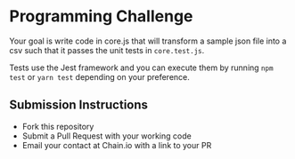 # Programming Challenge

Your goal is write code in core.js that will transform a sample json file into a csv such that it passes the unit tests in `core.test.js`.

Tests use the Jest framework and you can execute them by running `npm test` or `yarn test` depending on your preference.

## Submission Instructions

* Fork this repository
* Submit a Pull Request with your working code
* Email your contact at Chain.io with a link to your PR
